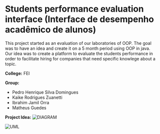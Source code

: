 # Students performance evaluation interface (Interface de desempenho acadêmico de alunos)

This project started as an evaluation of our laboratories of OOP.
The goal was to have an idea and create it on a 5 month period using OOP in java.
Our idea was to create a platform to evaluate the students performance in order to facilitate hiring for companies that need specific knowlege about a topic.

**College:** FEI

**Group:** 
  * Pedro Henrique Silva Domingues
  * Kaike Rodrigues Zuanetti
  * Ibrahim Jamil Orra
  * Matheus Guedes

**Project Idea:**
![DIAGRAM](master/OOP-Project/tree/master/imgs/qss.jpg)


![UML](https://github.com/12pedro07/OOP-Project/tree/master/imgs/UML.png)
